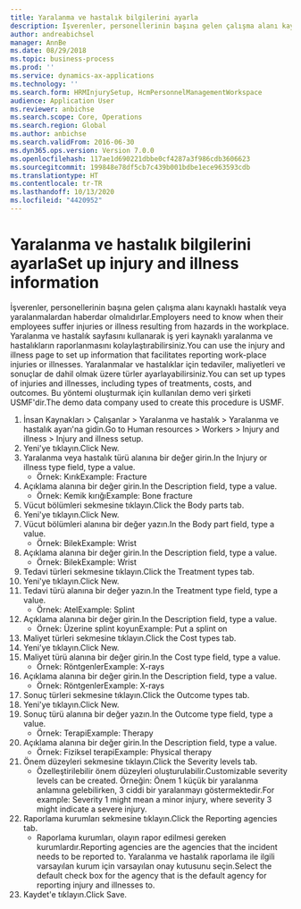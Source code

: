 ```yaml
---
title: Yaralanma ve hastalık bilgilerini ayarla
description: İşverenler, personellerinin başına gelen çalışma alanı kaynaklı hastalık veya yaralanmalardan haberdar olmalıdırlar.
author: andreabichsel
manager: AnnBe
ms.date: 08/29/2018
ms.topic: business-process
ms.prod: ''
ms.service: dynamics-ax-applications
ms.technology: ''
ms.search.form: HRMInjurySetup, HcmPersonnelManagementWorkspace
audience: Application User
ms.reviewer: anbichse
ms.search.scope: Core, Operations
ms.search.region: Global
ms.author: anbichse
ms.search.validFrom: 2016-06-30
ms.dyn365.ops.version: Version 7.0.0
ms.openlocfilehash: 117ae1d690221dbbe0cf4287a3f986cdb3606623
ms.sourcegitcommit: 199848e78df5cb7c439b001bdbe1ece963593cdb
ms.translationtype: HT
ms.contentlocale: tr-TR
ms.lasthandoff: 10/13/2020
ms.locfileid: "4420952"
---
```

# <a name="set-up-injury-and-illness-information"></a><span data-ttu-id="c96ae-103">Yaralanma ve hastalık bilgilerini ayarla</span><span class="sxs-lookup"><span data-stu-id="c96ae-103">Set up injury and illness information</span></span>



<span data-ttu-id="c96ae-104">İşverenler, personellerinin başına gelen çalışma alanı kaynaklı hastalık veya yaralanmalardan haberdar olmalıdırlar.</span><span class="sxs-lookup"><span data-stu-id="c96ae-104">Employers need to know when their employees suffer injuries or illness resulting from hazards in the workplace.</span></span> <span data-ttu-id="c96ae-105">Yaralanma ve hastalık sayfasını kullanarak iş yeri kaynaklı yaralanma ve hastalıkların raporlanmasını kolaylaştırabilirsiniz.</span><span class="sxs-lookup"><span data-stu-id="c96ae-105">You can use the injury and illness page to set up information that facilitates reporting work-place injuries or illnesses.</span></span> <span data-ttu-id="c96ae-106">Yaralanmalar ve hastalıklar için tedaviler, maliyetleri ve sonuçlar de dahil olmak üzere türler ayarlayabilirsiniz.</span><span class="sxs-lookup"><span data-stu-id="c96ae-106">You can set up types of injuries and illnesses, including types of treatments, costs, and outcomes.</span></span> <span data-ttu-id="c96ae-107">Bu yöntemi oluşturmak için kullanılan demo veri şirketi USMF'dir.</span><span class="sxs-lookup"><span data-stu-id="c96ae-107">The demo data company used to create this procedure is USMF.</span></span>

1. <span data-ttu-id="c96ae-108">İnsan Kaynakları > Çalışanlar > Yaralanma ve hastalık > Yaralanma ve hastalık ayarı'na gidin.</span><span class="sxs-lookup"><span data-stu-id="c96ae-108">Go to Human resources > Workers > Injury and illness > Injury and illness setup.</span></span>
2. <span data-ttu-id="c96ae-109">Yeni'ye tıklayın.</span><span class="sxs-lookup"><span data-stu-id="c96ae-109">Click New.</span></span>
3. <span data-ttu-id="c96ae-110">Yaralanma veya hastalık türü alanına bir değer girin.</span><span class="sxs-lookup"><span data-stu-id="c96ae-110">In the Injury or illness type field, type a value.</span></span>
    * <span data-ttu-id="c96ae-111">Örnek: Kırık</span><span class="sxs-lookup"><span data-stu-id="c96ae-111">Example: Fracture</span></span>  
4. <span data-ttu-id="c96ae-112">Açıklama alanına bir değer girin.</span><span class="sxs-lookup"><span data-stu-id="c96ae-112">In the Description field, type a value.</span></span>
    * <span data-ttu-id="c96ae-113">Örnek: Kemik kırığı</span><span class="sxs-lookup"><span data-stu-id="c96ae-113">Example: Bone fracture</span></span>  
5. <span data-ttu-id="c96ae-114">Vücut bölümleri sekmesine tıklayın.</span><span class="sxs-lookup"><span data-stu-id="c96ae-114">Click the Body parts tab.</span></span>
6. <span data-ttu-id="c96ae-115">Yeni'ye tıklayın.</span><span class="sxs-lookup"><span data-stu-id="c96ae-115">Click New.</span></span>
7. <span data-ttu-id="c96ae-116">Vücut bölümleri alanına bir değer yazın.</span><span class="sxs-lookup"><span data-stu-id="c96ae-116">In the Body part field, type a value.</span></span>
    * <span data-ttu-id="c96ae-117">Örnek: Bilek</span><span class="sxs-lookup"><span data-stu-id="c96ae-117">Example: Wrist</span></span>  
8. <span data-ttu-id="c96ae-118">Açıklama alanına bir değer girin.</span><span class="sxs-lookup"><span data-stu-id="c96ae-118">In the Description field, type a value.</span></span>
    * <span data-ttu-id="c96ae-119">Örnek: Bilek</span><span class="sxs-lookup"><span data-stu-id="c96ae-119">Example: Wrist</span></span>  
9. <span data-ttu-id="c96ae-120">Tedavi türleri sekmesine tıklayın.</span><span class="sxs-lookup"><span data-stu-id="c96ae-120">Click the Treatment types tab.</span></span>
10. <span data-ttu-id="c96ae-121">Yeni'ye tıklayın.</span><span class="sxs-lookup"><span data-stu-id="c96ae-121">Click New.</span></span>
11. <span data-ttu-id="c96ae-122">Tedavi türü alanına bir değer yazın.</span><span class="sxs-lookup"><span data-stu-id="c96ae-122">In the Treatment type field, type a value.</span></span>
    * <span data-ttu-id="c96ae-123">Örnek: Atel</span><span class="sxs-lookup"><span data-stu-id="c96ae-123">Example: Splint</span></span>  
12. <span data-ttu-id="c96ae-124">Açıklama alanına bir değer girin.</span><span class="sxs-lookup"><span data-stu-id="c96ae-124">In the Description field, type a value.</span></span>
    * <span data-ttu-id="c96ae-125">Örnek: Üzerine splint koyun</span><span class="sxs-lookup"><span data-stu-id="c96ae-125">Example: Put a splint on</span></span>  
13. <span data-ttu-id="c96ae-126">Maliyet türleri sekmesine tıklayın.</span><span class="sxs-lookup"><span data-stu-id="c96ae-126">Click the Cost types tab.</span></span>
14. <span data-ttu-id="c96ae-127">Yeni'ye tıklayın.</span><span class="sxs-lookup"><span data-stu-id="c96ae-127">Click New.</span></span>
15. <span data-ttu-id="c96ae-128">Maliyet türü alanına bir değer girin.</span><span class="sxs-lookup"><span data-stu-id="c96ae-128">In the Cost type field, type a value.</span></span>
    * <span data-ttu-id="c96ae-129">Örnek: Röntgenler</span><span class="sxs-lookup"><span data-stu-id="c96ae-129">Example: X-rays</span></span>  
16. <span data-ttu-id="c96ae-130">Açıklama alanına bir değer girin.</span><span class="sxs-lookup"><span data-stu-id="c96ae-130">In the Description field, type a value.</span></span>
    * <span data-ttu-id="c96ae-131">Örnek: Röntgenler</span><span class="sxs-lookup"><span data-stu-id="c96ae-131">Example: X-rays</span></span>  
17. <span data-ttu-id="c96ae-132">Sonuç türleri sekmesine tıklayın.</span><span class="sxs-lookup"><span data-stu-id="c96ae-132">Click the Outcome types tab.</span></span>
18. <span data-ttu-id="c96ae-133">Yeni'ye tıklayın.</span><span class="sxs-lookup"><span data-stu-id="c96ae-133">Click New.</span></span>
19. <span data-ttu-id="c96ae-134">Sonuç türü alanına bir değer yazın.</span><span class="sxs-lookup"><span data-stu-id="c96ae-134">In the Outcome type field, type a value.</span></span>
    * <span data-ttu-id="c96ae-135">Örnek: Terapi</span><span class="sxs-lookup"><span data-stu-id="c96ae-135">Example: Therapy</span></span>  
20. <span data-ttu-id="c96ae-136">Açıklama alanına bir değer girin.</span><span class="sxs-lookup"><span data-stu-id="c96ae-136">In the Description field, type a value.</span></span>
    * <span data-ttu-id="c96ae-137">Örnek: Fiziksel terapi</span><span class="sxs-lookup"><span data-stu-id="c96ae-137">Example: Physical therapy</span></span>  
21. <span data-ttu-id="c96ae-138">Önem düzeyleri sekmesine tıklayın.</span><span class="sxs-lookup"><span data-stu-id="c96ae-138">Click the Severity levels tab.</span></span>
    * <span data-ttu-id="c96ae-139">Özelleştirilebilir önem düzeyleri oluşturulabilir.</span><span class="sxs-lookup"><span data-stu-id="c96ae-139">Customizable severity levels can be created.</span></span> <span data-ttu-id="c96ae-140">Örneğin: Önem 1 küçük bir yaralanma anlamına gelebilirken, 3 ciddi bir yaralanmayı göstermektedir.</span><span class="sxs-lookup"><span data-stu-id="c96ae-140">For example: Severity 1 might mean a minor injury, where severity 3 might indicate a severe injury.</span></span>  
22. <span data-ttu-id="c96ae-141">Raporlama kurumları sekmesine tıklayın.</span><span class="sxs-lookup"><span data-stu-id="c96ae-141">Click the Reporting agencies tab.</span></span>
    * <span data-ttu-id="c96ae-142">Raporlama kurumları, olayın rapor edilmesi gereken kurumlardır.</span><span class="sxs-lookup"><span data-stu-id="c96ae-142">Reporting agencies are the agencies that the incident needs to be reported to.</span></span> <span data-ttu-id="c96ae-143">Yaralanma ve hastalık raporlama ile ilgili varsayılan kurum için varsayılan onay kutusunu seçin.</span><span class="sxs-lookup"><span data-stu-id="c96ae-143">Select the default check box for the agency that is the default agency for reporting injury and illnesses to.</span></span>  
23. <span data-ttu-id="c96ae-144">Kaydet'e tıklayın.</span><span class="sxs-lookup"><span data-stu-id="c96ae-144">Click Save.</span></span>


